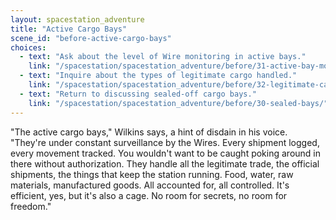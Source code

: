 ```yaml
---
layout: spacestation_adventure
title: "Active Cargo Bays"
scene_id: "before-active-cargo-bays"
choices:
  - text: "Ask about the level of Wire monitoring in active bays."
    link: "/spacestation/spacestation_adventure/before/31-active-bay-monitoring/"
  - text: "Inquire about the types of legitimate cargo handled."
    link: "/spacestation/spacestation_adventure/before/32-legitimate-cargo/"
  - text: "Return to discussing sealed-off cargo bays."
    link: "/spacestation/spacestation_adventure/before/30-sealed-bays/"
---
```


"The active cargo bays," Wilkins says, a hint of disdain in his voice. "They're under constant surveillance by the Wires. Every shipment logged, every movement tracked. You wouldn't want to be caught poking around in there without authorization. They handle all the legitimate trade, the official shipments, the things that keep the station running. Food, water, raw materials, manufactured goods. All accounted for, all controlled. It's efficient, yes, but it's also a cage. No room for secrets, no room for freedom."
